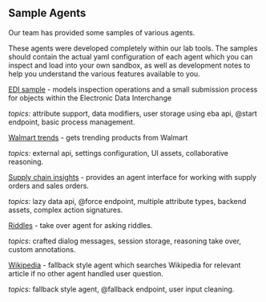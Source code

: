 ## Sample Agents

Our team has provided some samples of various agents. 

These agents were developed completely within our lab tools. The samples should contain the actual yaml configuration of each agent which you can inspect and load into your own sandbox, as well as development notes to help you understand the various features available to you.

[EDI sample](../samples/EDI.md) - models inspection operations and a small submission process for objects within the Electronic Data Interchange

*topics:* attribute support, data modifiers, user storage using eba api, @start endpoint, basic process management.


[Walmart trends](../samples/Walmart.md) - gets trending products from Walmart

*topics:* external api, settings configuration, UI assets, collaborative reasoning.


[Supply chain insights](../samples/SupplyChain.md) - provides an agent interface for working with supply orders and sales orders.

*topics:* lazy data api, @force endpoint, multiple attribute types, backend assets, complex action signatures.


[Riddles](../samples/Riddles.md) - take over agent for asking riddles.

*topics:* crafted dialog messages, session storage, reasoning take over, custom annotations.

[Wikipedia](../samples/Wikipedia.md) - fallback style agent which searches Wikipedia for relevant article if no other agent handled user question.

*topics:* fallback style agent, @fallback endpoint, user input cleaning.
